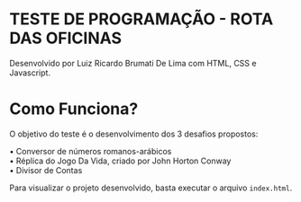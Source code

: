 # TESTE DE PROGRAMAÇÃO - ROTA DAS OFICINAS

Desenvolvido por Luiz Ricardo Brumati De Lima com HTML, CSS e Javascript.

# Como Funciona?

O objetivo do teste é o desenvolvimento dos 3 desafios propostos: <br>

• Conversor de números romanos-arábicos<br>
• Réplica do Jogo Da Vida, criado por John Horton Conway<br>
• Divisor de Contas<br>



Para visualizar o projeto desenvolvido, basta executar o arquivo `index.html`.




